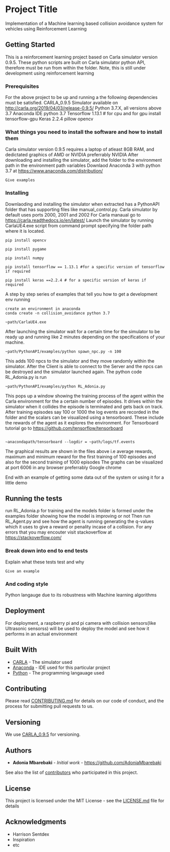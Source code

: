# Project Title

Implementation of a Machine learning based collision avoidance system for vehicles using Reinforcement Learning

## Getting Started
This is a reinforcement learning project based on Carla simulator version 0.9.5. These python scripts are built on Carla simulator python API, therefore must be run from within the folder.
Note, this is still under development using reinforcement learning

### Prerequisites
For the above project to be up and running a the following dependencies must be satisfied.
CARLA_0.9.5 Simulator available on http://carla.org/2019/04/03/release-0.9.5/
Python 3.7.X, all versions above 3.7
Anaconda IDE python 3.7
Tensorflow 1.13.1 # for cpu and for gpu install tensorflow-gpu
Keras 2.2.4
pillow
opencv 

### What things you need to install the software and how to install them
Carla simulator version 0.9.5 requires a laptop of atleast 8GB RAM, and dedictated graphics of AMD or NVIDIA preferrably NVIDIA
After downloading and installing the simulator, add the folder to the environment path in the environment path variables
Downlaod Anaconda 3 with python 3.7 at https://www.anaconda.com/distribution/

```
Give examples
```

### Installing
Downlaoding and installing the simulator when extracted has a PythonAPI folder that has supporting files like manual_control.py.
Carla simulator by default uses ports 2000, 2001 and 2002
For Carla manaual go to https://carla.readthedocs.io/en/latest/
Launch the simulator by running CarlaUE4.exe script from command prompt specifying the folder path where it is located.



```
pip install opencv
```
```
pip install pygame
```
```
pip install numpy
```
```
pip install tensorflow == 1.13.1 #for a specific version of tensorflow if required
```
```
pip install keras ==2.2.4 # for a specific version of keras if required
```




A step by step series of examples that tell you how to get a development env running

```
create an environment in anaconda
conda create -n collision_avoidance python 3.7
```

```
~path/CarlaUE4.exe
```
After launching the simulator wait for a certain time for the simulator to be ready up and running like 2 minutes depending on the specifications of your machine.

```
~path/PythonAPI/examples/python spawn_npc.py -n 100
```
This adds 100 npcs to the simulator and they move randomly within the simulator.
After the Client is able to connect to the Server and the npcs can be destroyed and the simulator launched again.
The python code RL_Adonia.py is run
```
~path/PythonAPI/examples/python RL_Adonia.py
```
This pops up a window showing the training process of the agent within the Carla environment for the a certain number of episodes. It drives within the simulator when it collides the episode is terminated and gets back on track.
After training episodes say 100 or 1000 the log events are recorded in the folder and the scalars can be visualized using a tensorboard.
These include the rewards of the agent as it explores the environment.
For Tensorboard tutorial go to https://github.com/tensorflow/tensorboard
```

```
```
~anacondapath/tensorboard --logdir = ~path/logs/tf.events
```
The graphical results are shown in the files above i.e average rewards, maximum and minimum reward for the first training of 100 episodes and also for the second training of 1000 episodes
The graphs can be visualized at port 6006 in any browser preferrably Google chrome

End with an example of getting some data out of the system or using it for a little demo

## Running the tests

run RL_Adonia.p for training and the models folder is formed under the examples folder showing how the model is improving or not
Then run RL_Agent.py and see how the agent is running generating the q-values which it uses to give a reward or penality incase of a collision.
For any errors that you may encouter visit stackoverflow at https://stackoverflow.com/

### Break down into end to end tests

Explain what these tests test and why

```
Give an example
```

### And coding style

Python langauge due to its robustness with Machine learning algorithms

## Deployment

For deployment, a raspberry pi and pi camera with collision sensors(like Ultrasonic sensorss) will be used to deploy the model and see how it performs in an actual environment

## Built With

* [CARLA](http://carla.org/) - The simulator used
* [Anaconda](https://www.anaconda.com/distribution/) - IDE used for this particular project
* [Python](https://www.python.org/) - The programming langauage used

## Contributing

Please read [CONTRIBUTING.md](https://gist.github.com/PurpleBooth/b24679402957c63ec426) for details on our code of conduct, and the process for submitting pull requests to us.

## Versioning

We use [CARLA_0.9.5](http://carla.org/2019/04/03/release-0.9.5/) for versioning.

## Authors

* **Adonia Mbarebaki** - *Initial work* - https://github.com/AdoniaMbarebaki

See also the list of [contributors](https://github.com/simonry14/) who participated in this project.

## License

This project is licensed under the MIT License - see the [LICENSE.md](LICENSE.md) file for details

## Acknowledgments

* Harrison Sentdex
* Inspiration
* etc

